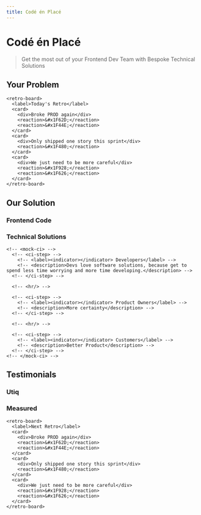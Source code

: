 ```yaml
---
title: Codé én Placé
---
```


# Codé én Placé

> Get the most out of your Frontend Dev Team with Bespoke Technical Solutions

## Your Problem

```{=html}
<retro-board>
  <label>Today's Retro</label>
  <card>
    <div>Broke PROD again</div>
    <reaction>&#x1F62D;</reaction>
    <reaction>&#x1F44E;</reaction>
  </card>
  <card>
    <div>Only shipped one story this sprint</div>
    <reaction>&#x1F480;</reaction>
  </card>
  <card>
    <div>We just need to be more careful</div>
    <reaction>&#x1F928;</reaction>
    <reaction>&#x1F626;</reaction>
  </card>
</retro-board>
```

## Our Solution

### Frontend Code

### Technical Solutions

```{=html}
<!-- <mock-ci> -->
  <!-- <ci-step> -->
    <!-- <label><indicator></indicator> Developers</label> -->
    <!-- <description>Devs love software solutions, because get to spend less time worrying and more time developing.</description> -->
  <!-- </ci-step> -->

  <!-- <hr/> -->

  <!-- <ci-step> -->
    <!-- <label><indicator></indicator> Product Owners</label> -->
    <!-- <description>More certainty</description> -->
  <!-- </ci-step> -->

  <!-- <hr/> -->

  <!-- <ci-step> -->
    <!-- <label><indicator></indicator> Customers</label> -->
    <!-- <description>Better Product</description> -->
  <!-- </ci-step> -->
<!-- </mock-ci> -->
```

## Testimonials

### Utiq

### Measured

```{=html}
<retro-board>
  <label>Next Retro</label>
  <card>
    <div>Broke PROD again</div>
    <reaction>&#x1F62D;</reaction>
    <reaction>&#x1F44E;</reaction>
  </card>
  <card>
    <div>Only shipped one story this sprint</div>
    <reaction>&#x1F480;</reaction>
  </card>
  <card>
    <div>We just need to be more careful</div>
    <reaction>&#x1F928;</reaction>
    <reaction>&#x1F626;</reaction>
  </card>
</retro-board>
```
